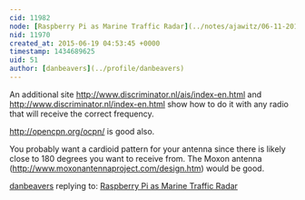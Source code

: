 ```yaml
---
cid: 11982
node: [Raspberry Pi as Marine Traffic Radar](../notes/ajawitz/06-11-2015/raspberry-pi-as-marine-traffic-radar)
nid: 11970
created_at: 2015-06-19 04:53:45 +0000
timestamp: 1434689625
uid: 51
author: [danbeavers](../profile/danbeavers)
---
```


An additional site http://www.discriminator.nl/ais/index-en.html and http://www.discriminator.nl/index-en.html show how to do it with any radio that will receive the correct frequency.  

http://opencpn.org/ocpn/ is good also.

You probably want a cardioid pattern for your antenna since there is likely close to 180 degrees you want to receive from. The Moxon antenna (http://www.moxonantennaproject.com/design.htm) would be good.

[danbeavers](../profile/danbeavers) replying to: [Raspberry Pi as Marine Traffic Radar](../notes/ajawitz/06-11-2015/raspberry-pi-as-marine-traffic-radar)

